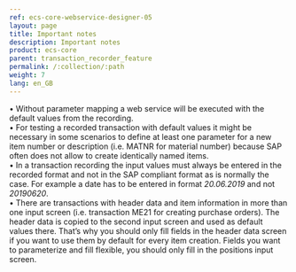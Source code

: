 ```yaml
---
ref: ecs-core-webservice-designer-05
layout: page
title: Important notes
description: Important notes
product: ecs-core
parent: transaction_recorder_feature
permalink: /:collection/:path
weight: 7
lang: en_GB
---
```


•	Without parameter mapping a web service will be executed with the default values from the recording. <br>
•	For testing a recorded transaction with default values it might be necessary in some scenarios to define at least one parameter for a new item number or description (i.e. MATNR for material number) because SAP often does not allow to create identically named items. <br>
•	In a transaction recording the input values must always be entered in the recorded format and not in the SAP compliant format as is normally the case. For example a date has to be entered in format *20.06.2019* and not *20190620*. <br>
•	There are transactions with header data and item information in more than one input screen (i.e. transaction ME21 for creating purchase orders). The header data is copied to the second input screen and used as default values there. That’s why you should only fill fields in the header data screen if you want to use them by default for every item creation. Fields you want to parameterize and fill flexible, you should only fill in the positions input screen.   

